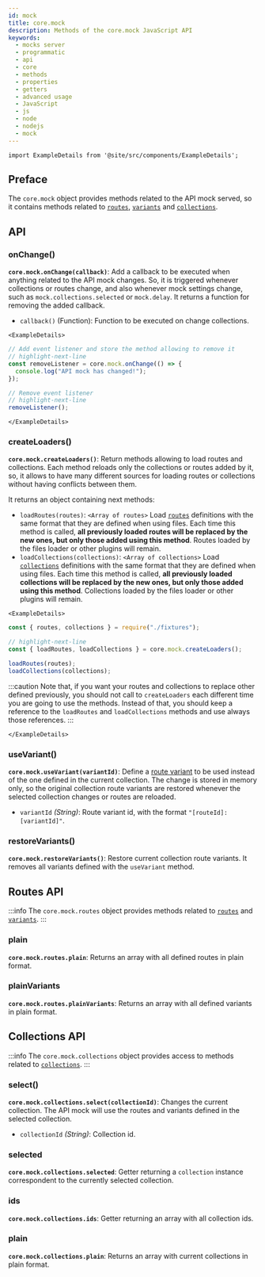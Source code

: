 ```yaml
---
id: mock
title: core.mock
description: Methods of the core.mock JavaScript API
keywords:
  - mocks server
  - programmatic
  - api
  - core
  - methods
  - properties
  - getters
  - advanced usage
  - JavaScript
  - js
  - node
  - nodejs
  - mock
---
```


```mdx-code-block
import ExampleDetails from '@site/src/components/ExampleDetails';
```

## Preface

The `core.mock` object provides methods related to the API mock served, so it contains methods related to [`routes`](usage/routes.md), [`variants`](usage/variants.md) and [`collections`](usage/collections.md).

## API

### onChange()

__`core.mock.onChange(callback)`__: Add a callback to be executed when anything related to the API mock changes. So, it is triggered whenever collections or routes change, and also whenever mock settings change, such as `mock.collections.selected` or `mock.delay`. It returns a function for removing the added callback.
* `callback()` (Function): Function to be executed on change collections.

```mdx-code-block
<ExampleDetails>
```

```js
// Add event listener and store the method allowing to remove it
// highlight-next-line
const removeListener = core.mock.onChange(() => {
  console.log("API mock has changed!");
});

// Remove event listener
// highlight-next-line
removeListener();
```

```mdx-code-block
</ExampleDetails>
```

### createLoaders()

__`core.mock.createLoaders()`__: Return methods allowing to load routes and collections. Each method reloads only the collections or routes added by it, so, it allows to have many different sources for loading routes or collections without having conflicts between them.

It returns an object containing next methods:

* `loadRoutes(routes)`: `<Array of routes>` Load [`routes`](usage/routes.md) definitions with the same format that they are defined when using files. Each time this method is called, __all previously loaded routes will be replaced by the new ones, but only those added using this method__. Routes loaded by the files loader or other plugins will remain.
* `loadCollections(collections)`: `<Array of collections>` Load [`collections`](usage/collections.md) definitions with the same format that they are defined when using files. Each time this method is called, __all previously loaded collections will be replaced by the new ones, but only those added using this method__. Collections loaded by the files loader or other plugins will remain.

```mdx-code-block
<ExampleDetails>
```

```js
const { routes, collections } = require("./fixtures");

// highlight-next-line
const { loadRoutes, loadCollections } = core.mock.createLoaders();

loadRoutes(routes);
loadCollections(collections);
```

:::caution
Note that, if you want your routes and collections to replace other defined previously, you should not call to `createLoaders` each different time you are going to use the methods. Instead of that, you should keep a reference to the `loadRoutes` and `loadCollections` methods and use always those references.
:::

```mdx-code-block
</ExampleDetails>
```

### useVariant()

__`core.mock.useVariant(variantId)`__: Define a [route variant](usage/variants.md) to be used instead of the one defined in the current collection. The change is stored in memory only, so the original collection route variants are restored whenever the selected collection changes or routes are reloaded.
* `variantId` _(String)_: Route variant id, with the format `"[routeId]:[variantId]"`.

### restoreVariants()

__`core.mock.restoreVariants()`__: Restore current collection route variants. It removes all variants defined with the `useVariant` method.

## Routes API

:::info
The `core.mock.routes` object provides methods related to [`routes`](usage/routes.md) and [`variants`](usage/variants.md).
:::


### plain

__`core.mock.routes.plain`__: Returns an array with all defined routes in plain format.

### plainVariants

__`core.mock.routes.plainVariants`__: Returns an array with all defined variants in plain format.

## Collections API

:::info
The `core.mock.collections` object provides access to methods related to [`collections`](usage/collections.md).
:::

### select()

__`core.mock.collections.select(collectionId)`__: Changes the current collection. The API mock will use the routes and variants defined in the selected collection.
* `collectionId` _(String)_: Collection id.

### selected

__`core.mock.collections.selected`__: Getter returning a `collection` instance correspondent to the currently selected collection.

### ids

__`core.mock.collections.ids`__: Getter returning an array with all collection ids.

### plain

__`core.mock.collections.plain`__: Returns an array with current collections in plain format.
